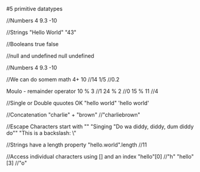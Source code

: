 #5 primitive datatypes

//Numbers
4
9.3
-10

//Strings
"Hello World"
"43"

//Booleans
true
false

//null and undefined
null
undefined

//Numbers
4
9.3
-10

//We can do somem math
4+ 10    //14
1/5      //0.2

Moulo - remainder operator
10 % 3   //1
24 % 2   //0
15 % 11  //4

//Single or Double quuotes OK
"hello world"
'hello world'

//Concatenation
"charlie" + "brown"   //"charliebrown"

//Escape Characters start with "\"
"Singing \"Do wa diddy, diddy, dum diddy do\""
"This is a backslash: \\"


//Strings have a length property
"hello.world".length //11

//Access individual characters using [] and an index
"hello"[0]  //"h"
"hello"[3]  //"o"